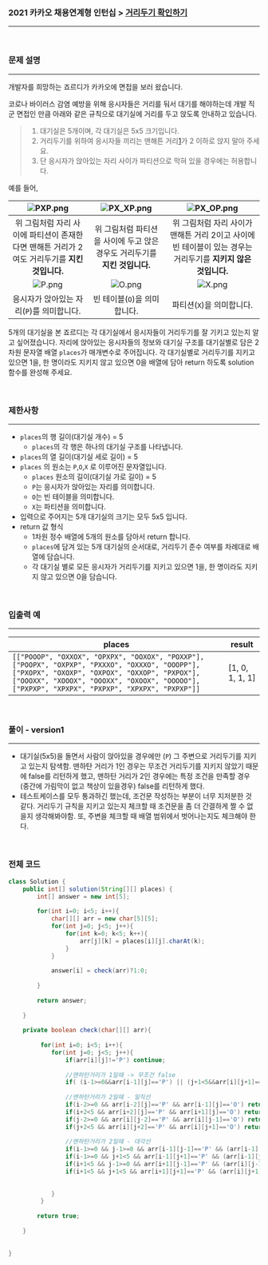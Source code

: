 ### 2021 카카오 채용연계형 인턴십 > [거리두기 확인하기](https://programmers.co.kr/learn/courses/30/lessons/81302)

---

<br>

### 문제 설명

***

개발자를 희망하는 죠르디가 카카오에 면접을 보러 왔습니다.

코로나 바이러스 감염 예방을 위해 응시자들은 거리를 둬서 대기를 해야하는데 개발 직군 면접인 만큼
아래와 같은 규칙으로 대기실에 거리를 두고 앉도록 안내하고 있습니다.

> 1. 대기실은 5개이며, 각 대기실은 5x5 크기입니다.
> 2. 거리두기를 위하여 응시자들 끼리는 맨해튼 거리[1](https://programmers.co.kr/learn/courses/30/lessons/81302#fn1)가 2 이하로 앉지 말아 주세요.
> 3. 단 응시자가 앉아있는 자리 사이가 파티션으로 막혀 있을 경우에는 허용합니다.

예를 들어,

| ![PXP.png](https://grepp-programmers.s3.ap-northeast-2.amazonaws.com/files/production/8c056cac-ec8f-435c-a49a-8125df055c5e/PXP.png) | ![PX_XP.png](https://grepp-programmers.s3.ap-northeast-2.amazonaws.com/files/production/d611f66e-f9c4-4433-91ce-02887657fe7f/PX_XP.png) | ![PX_OP.png](https://grepp-programmers.s3.ap-northeast-2.amazonaws.com/files/production/ed707158-0511-457b-9e1a-7dbf34a776a5/PX_OP.png) |
| :----------------------------------------------------------: | :----------------------------------------------------------: | :----------------------------------------------------------: |
| 위 그림처럼 자리 사이에 파티션이 존재한다면 맨해튼 거리가 2여도 거리두기를 **지킨 것입니다.** | 위 그림처럼 파티션을 사이에 두고 앉은 경우도 거리두기를 **지킨 것입니다.** | 위 그림처럼 자리 사이가 맨해튼 거리 2이고 사이에 빈 테이블이 있는 경우는 거리두기를 **지키지 않은 것입니다.** |
| ![P.png](https://grepp-programmers.s3.ap-northeast-2.amazonaws.com/files/production/4c548421-1c32-4947-af9e-a45c61501bc4/P.png) | ![O.png](https://grepp-programmers.s3.ap-northeast-2.amazonaws.com/files/production/ce799a38-668a-4038-b32f-c515b8701262/O.png) | ![X.png](https://grepp-programmers.s3.ap-northeast-2.amazonaws.com/files/production/91e8f98b-baeb-4f81-8cb6-5bafebebdcc7/X.png) |
|          응시자가 앉아있는 자리(`P`)를 의미합니다.           |                 빈 테이블(`O`)을 의미합니다.                 |                  파티션(`X`)을 의미합니다.                   |

5개의 대기실을 본 죠르디는 각 대기실에서 응시자들이 거리두기를 잘 기키고 있는지 알고 싶어졌습니다. 자리에 앉아있는 응시자들의 정보와 대기실 구조를 대기실별로 담은 2차원 문자열 배열 `places`가 매개변수로 주어집니다. 각 대기실별로 거리두기를 지키고 있으면 1을, 한 명이라도 지키지 않고 있으면 0을 배열에 담아 return 하도록 solution 함수를 완성해 주세요.

<br>

### 제한사항

***

- `places`의 행 길이(대기실 개수) = 5
  - `places`의 각 행은 하나의 대기실 구조를 나타냅니다.
- `places`의 열 길이(대기실 세로 길이) = 5
- `places` 의 원소는 `P`,`O`,`X` 로 이루어진 문자열입니다.
  - `places` 원소의 길이(대기실 가로 길이) = 5
  - `P`는 응시자가 앉아있는 자리를 의미합니다.
  - `O`는 빈 테이블을 의미합니다.
  - `X`는 파티션을 의미합니다.
- 입력으로 주어지는 5개 대기실의 크기는 모두 5x5 입니다.
- return 값 형식
  - 1차원 정수 배열에 5개의 원소를 담아서 return 합니다.
  - `places`에 담겨 있는 5개 대기실의 순서대로, 거리두기 준수 여부를 차례대로 배열에 담습니다.
  - 각 대기실 별로 모든 응시자가 거리두기를 지키고 있으면 1을, 한 명이라도 지키지 않고 있으면 0을 담습니다.

<br>

### 입출력 예

***

| places                                                       | result          |
| ------------------------------------------------------------ | --------------- |
| `[["POOOP", "OXXOX", "OPXPX", "OOXOX", "POXXP"], ["POOPX", "OXPXP", "PXXXO", "OXXXO", "OOOPP"], ["PXOPX", "OXOXP", "OXPOX", "OXXOP", "PXPOX"], ["OOOXX", "XOOOX", "OOOXX", "OXOOX", "OOOOO"], ["PXPXP", "XPXPX", "PXPXP", "XPXPX", "PXPXP"]]` | [1, 0, 1, 1, 1] |

<br>

### 풀이 - version1

***

- 대기실(5x5)을 돌면서 사람이 앉아있을 경우에만 (`P`) 그 주변으로 거리두기를 지키고 있는지 탐색함. 맨하탄 거리가 1인 경우는 무조건 거리두기를 지키지 않았기 때문에 false를 리턴하게 했고, 맨하탄 거리가 2인 경우에는 특정 조건을 만족할 경우 (중간에 가림막이 없고 책상이 있을경우) false를 리턴하게 했다.
- 테스트케이스를 모두 통과하긴 했는데, 조건문 작성하는 부분이 너무 지저분한 것 같다. 거리두기 규칙을 지키고 있는지 체크할 때 조건문을 좀 더 간결하게 짤 수 없을지 생각해봐야함. 또, 주변을 체크할 때 배열 범위에서 벗어나는지도 체크해야 한다. 

<br>

### 전체 코드 

```java
class Solution {
    public int[] solution(String[][] places) {
        int[] answer = new int[5];
        
        for(int i=0; i<5; i++){
            char[][] arr = new char[5][5];
            for(int j=0; j<5; j++){
                for(int k=0; k<5; k++){
                    arr[j][k] = places[i][j].charAt(k);
                }
            }
            
            answer[i] = check(arr)?1:0;
            
        }
        
        return answer;
        
    }
    
    private boolean check(char[][] arr){
        
         for(int i=0; i<5; i++){
            for(int j=0; j<5; j++){
                if(arr[i][j]!='P') continue;
                
                //맨하탄거리가 1일때 -> 무조건 false
                if( (i-1>=0&&arr[i-1][j]=='P') || (j+1<5&&arr[i][j+1]=='P') || (i+1<5&&arr[i+1][j]=='P') || (j-1>=0&&arr[i][j-1]=='P')) return false;
                
                //맨하탄거리가 2일때 - 일직선
                if(i-2>=0 && arr[i-2][j]=='P' && arr[i-1][j]=='O') return false;
                if(i+2<5 && arr[i+2][j]=='P' && arr[i+1][j]=='O') return false;
                if(j-2>=0 && arr[i][j-2]=='P' && arr[i][j-1]=='O') return false;
                if(j+2<5 && arr[i][j+2]=='P' && arr[i][j+1]=='O') return false;
                
                //맨하탄거리가 2일때 - 대각선
                if(i-1>=0 && j-1>=0 && arr[i-1][j-1]=='P' && (arr[i-1][j]=='O' || arr[i][j-1]=='O')) return false;
                if(i-1>=0 && j+1<5 && arr[i-1][j+1]=='P' && (arr[i-1][j]=='O' || arr[i][j+1]=='O')) return false;
                if(i+1<5 && j-1>=0 && arr[i+1][j-1]=='P' && (arr[i][j-1]=='O' || arr[i+1][j]=='O')) return false;
                if(i+1<5 && j+1<5 && arr[i+1][j+1]=='P' && (arr[i][j+1]=='O' || arr[i+1][j]=='O')) return false;
                
                
            }
         }
        
        return true;
        
    }
    
    
}
```



